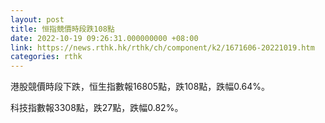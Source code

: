 ```yaml
---
layout: post
title: 恒指競價時段跌108點
date: 2022-10-19 09:26:31.000000000 +08:00
link: https://news.rthk.hk/rthk/ch/component/k2/1671606-20221019.htm
categories: rthk
---
```


港股競價時段下跌，恒生指數報16805點，跌108點，跌幅0.64%。

科技指數報3308點，跌27點，跌幅0.82%。
